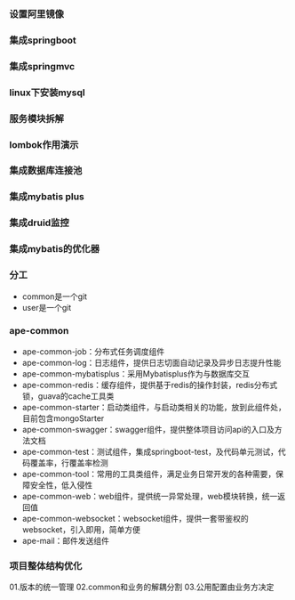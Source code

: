 ### 设置阿里镜像

### 集成springboot

### 集成springmvc

### linux下安装mysql

### 服务模块拆解

### lombok作用演示

### 集成数据库连接池

### 集成mybatis plus

### 集成druid监控

### 集成mybatis的优化器

### 分工

* common是一个git
* user是一个git

### ape-common

* ape-common-job：分布式任务调度组件
* ape-common-log：日志组件，提供日志切面自动记录及异步日志提升性能
* ape-common-mybatisplus：采用Mybatisplus作为与数据库交互
* ape-common-redis：缓存组件，提供基于redis的操作封装，redis分布式锁，guava的cache工具类
* ape-common-starter：启动类组件，与启动类相关的功能，放到此组件处，目前包含mongoStarter
* ape-common-swagger：swagger组件，提供整体项目访问api的入口及方法文档
* ape-common-test：测试组件，集成springboot-test，及代码单元测试，代码覆盖率，行覆盖率检测
* ape-common-tool：常用的工具类组件，满足业务日常开发的各种需要，保障安全性，低入侵性
* ape-common-web：web组件，提供统一异常处理，web模块转换，统一返回值
* ape-common-websocket：websocket组件，提供一套带鉴权的websocket，引入即用，简单方便
* ape-mail：邮件发送组件

### 项目整体结构优化

01.版本的统一管理
02.common和业务的解耦分割
03.公用配置由业务方决定